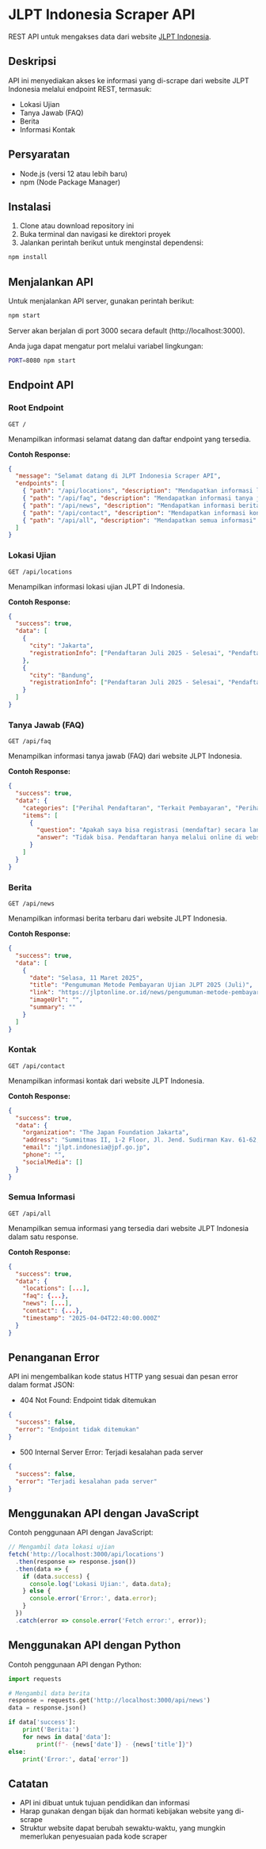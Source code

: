 # JLPT Indonesia Scraper API

REST API untuk mengakses data dari website [JLPT Indonesia](https://jlptonline.or.id).

## Deskripsi

API ini menyediakan akses ke informasi yang di-scrape dari website JLPT Indonesia melalui endpoint REST, termasuk:
- Lokasi Ujian
- Tanya Jawab (FAQ)
- Berita
- Informasi Kontak

## Persyaratan

- Node.js (versi 12 atau lebih baru)
- npm (Node Package Manager)

## Instalasi

1. Clone atau download repository ini
2. Buka terminal dan navigasi ke direktori proyek
3. Jalankan perintah berikut untuk menginstal dependensi:

```bash
npm install
```

## Menjalankan API

Untuk menjalankan API server, gunakan perintah berikut:

```bash
npm start
```

Server akan berjalan di port 3000 secara default (http://localhost:3000).

Anda juga dapat mengatur port melalui variabel lingkungan:

```bash
PORT=8080 npm start
```

## Endpoint API

### Root Endpoint

```
GET /
```

Menampilkan informasi selamat datang dan daftar endpoint yang tersedia.

**Contoh Response:**
```json
{
  "message": "Selamat datang di JLPT Indonesia Scraper API",
  "endpoints": [
    { "path": "/api/locations", "description": "Mendapatkan informasi lokasi ujian" },
    { "path": "/api/faq", "description": "Mendapatkan informasi tanya jawab (FAQ)" },
    { "path": "/api/news", "description": "Mendapatkan informasi berita" },
    { "path": "/api/contact", "description": "Mendapatkan informasi kontak" },
    { "path": "/api/all", "description": "Mendapatkan semua informasi" }
  ]
}
```

### Lokasi Ujian

```
GET /api/locations
```

Menampilkan informasi lokasi ujian JLPT di Indonesia.

**Contoh Response:**
```json
{
  "success": true,
  "data": [
    {
      "city": "Jakarta",
      "registrationInfo": ["Pendaftaran Juli 2025 - Selesai", "Pendaftaran Desember 2025 - TBA"]
    },
    {
      "city": "Bandung",
      "registrationInfo": ["Pendaftaran Juli 2025 - Selesai", "Pendaftaran Desember 2025 - TBA"]
    }
  ]
}
```

### Tanya Jawab (FAQ)

```
GET /api/faq
```

Menampilkan informasi tanya jawab (FAQ) dari website JLPT Indonesia.

**Contoh Response:**
```json
{
  "success": true,
  "data": {
    "categories": ["Perihal Pendaftaran", "Terkait Pembayaran", "Perihal Ujian"],
    "items": [
      {
        "question": "Apakah saya bisa registrasi (mendaftar) secara langsung?",
        "answer": "Tidak bisa. Pendaftaran hanya melalui online di website https://jlptonline.or.id"
      }
    ]
  }
}
```

### Berita

```
GET /api/news
```

Menampilkan informasi berita terbaru dari website JLPT Indonesia.

**Contoh Response:**
```json
{
  "success": true,
  "data": [
    {
      "date": "Selasa, 11 Maret 2025",
      "title": "Pengumuman Metode Pembayaran Ujian JLPT 2025 (Juli)",
      "link": "https://jlptonline.or.id/news/pengumuman-metode-pembayaran-ujian-jlpt-2025-juli",
      "imageUrl": "",
      "summary": ""
    }
  ]
}
```

### Kontak

```
GET /api/contact
```

Menampilkan informasi kontak dari website JLPT Indonesia.

**Contoh Response:**
```json
{
  "success": true,
  "data": {
    "organization": "The Japan Foundation Jakarta",
    "address": "Summitmas II, 1-2 Floor, Jl. Jend. Sudirman Kav. 61-62, Jakarta Selatan, 12190",
    "email": "jlpt.indonesia@jpf.go.jp",
    "phone": "",
    "socialMedia": []
  }
}
```

### Semua Informasi

```
GET /api/all
```

Menampilkan semua informasi yang tersedia dari website JLPT Indonesia dalam satu response.

**Contoh Response:**
```json
{
  "success": true,
  "data": {
    "locations": [...],
    "faq": {...},
    "news": [...],
    "contact": {...},
    "timestamp": "2025-04-04T22:40:00.000Z"
  }
}
```

## Penanganan Error

API ini mengembalikan kode status HTTP yang sesuai dan pesan error dalam format JSON:

- 404 Not Found: Endpoint tidak ditemukan
```json
{
  "success": false,
  "error": "Endpoint tidak ditemukan"
}
```

- 500 Internal Server Error: Terjadi kesalahan pada server
```json
{
  "success": false,
  "error": "Terjadi kesalahan pada server"
}
```

## Menggunakan API dengan JavaScript

Contoh penggunaan API dengan JavaScript:

```javascript
// Mengambil data lokasi ujian
fetch('http://localhost:3000/api/locations')
  .then(response => response.json())
  .then(data => {
    if (data.success) {
      console.log('Lokasi Ujian:', data.data);
    } else {
      console.error('Error:', data.error);
    }
  })
  .catch(error => console.error('Fetch error:', error));
```

## Menggunakan API dengan Python

Contoh penggunaan API dengan Python:

```python
import requests

# Mengambil data berita
response = requests.get('http://localhost:3000/api/news')
data = response.json()

if data['success']:
    print('Berita:')
    for news in data['data']:
        print(f"- {news['date']} - {news['title']}")
else:
    print('Error:', data['error'])
```

## Catatan

- API ini dibuat untuk tujuan pendidikan dan informasi
- Harap gunakan dengan bijak dan hormati kebijakan website yang di-scrape
- Struktur website dapat berubah sewaktu-waktu, yang mungkin memerlukan penyesuaian pada kode scraper
